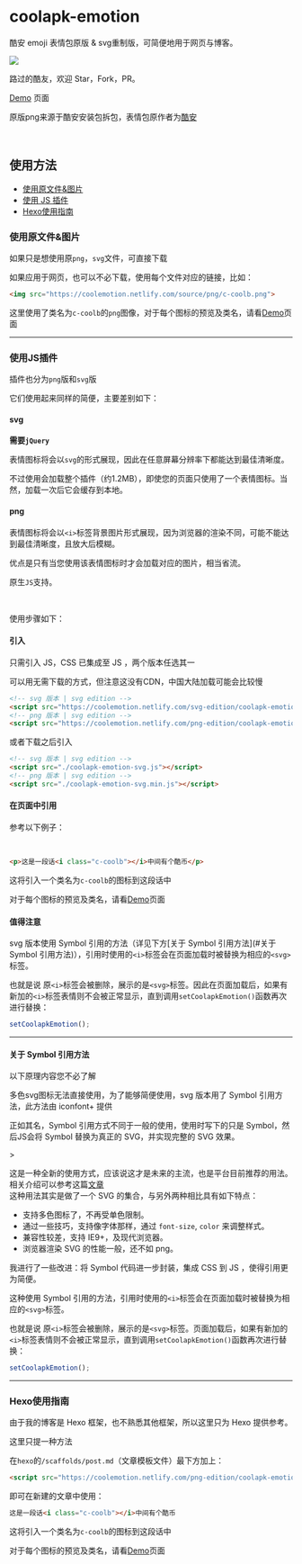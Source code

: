 # coolapk-emotion
酷安 emoji 表情包原版 & svg重制版，可简便地用于网页与博客。

![](https://coolemotion.netlify.com/source/other/0.png)

路过的酷友，欢迎  Star，Fork，PR。

[Demo](https://emotion.texice.xyz/demo.html) 页面<br>

原版png来源于酷安安装包拆包，表情包原作者为<a href="https://coolapk.com/">酷安</a>

<br>

## 使用方法
- <a href="#使用原文件&图片">使用原文件&图片</a>
- <a href="#使用JS插件">使用 JS 插件</a>
- <a href="#Hexo使用指南">Hexo使用指南</a>

### 使用原文件&图片

如果只是想使用原`png`，`svg`文件，可直接下载

如果应用于网页，也可以不必下载，使用每个文件对应的链接，比如：

```html
<img src="https://coolemotion.netlify.com/source/png/c-coolb.png">
```

这里使用了类名为`c-coolb`的`png`图像，对于每个图标的预览及类名，请看[Demo](https://emotion.texice.xyz/demo.html)页面

<hr>

### 使用JS插件

插件也分为`png`版和`svg`版

它们使用起来同样的简便，主要差别如下：

#### svg

__需要`jQuery`__

表情图标将会以`svg`的形式展现，因此在任意屏幕分辨率下都能达到最佳清晰度。

不过使用会加载整个插件（约1.2MB），即使您的页面只使用了一个表情图标。当然，加载一次后它会缓存到本地。

#### png

表情图标将会以`<i>`标签背景图片形式展现，因为浏览器的渲染不同，可能不能达到最佳清晰度，且放大后模糊。

优点是只有当您使用该表情图标时才会加载对应的图片，相当省流。

原生`JS`支持。

<br>

使用步骤如下：




#### 引入

只需引入 JS，CSS 已集成至 JS ，两个版本任选其一

可以用无需下载的方式，但注意这没有CDN，中国大陆加载可能会比较慢

```html
<!-- svg 版本 | svg edition -->
<script src="https://coolemotion.netlify.com/svg-edition/coolapk-emotion-svg.js"></script>
<!-- png 版本 | svg edition -->
<script src="https://coolemotion.netlify.com/png-edition/coolapk-emotion-png.min.js"></script>
```

或者下载之后引入

```html
<!-- svg 版本 | svg edition -->
<script src="./coolapk-emotion-svg.js"></script>
<!-- png 版本 | svg edition -->
<script src="./coolapk-emotion-svg.min.js"></script>
```




#### 在页面中引用

参考以下例子：

<br>

```html
<p>这是一段话<i class="c-coolb"></i>中间有个酷币</p>
```

这将引入一个类名为`c-coolb`的图标到这段话中

对于每个图标的预览及类名，请看[Demo](https://emotion.krytro.com/demo.html)页面




#### 值得注意

svg 版本使用 Symbol 引用的方法（详见下方[关于 Symbol 引用方法](#关于 Symbol 引用方法)），引用时使用的`<i>`标签会在页面加载时被替换为相应的`<svg>`标签。

也就是说 原`<i>`标签会被删除，展示的是`<svg>`标签。因此在页面加载后，如果有新加的`<i>`标签表情则不会被正常显示，直到调用`setCoolapkEmotion()`函数再次进行替换：

```javascript
setCoolapkEmotion();
```

<hr>

#### 关于 Symbol 引用方法

以下原理内容您不必了解

<p>多色svg图标无法直接使用，为了能够简便使用，svg 版本用了 Symbol 引用方法，此方法由 <a href="https://www.iconfont.cn/">iconfont+</a> 提供</p>
<p>正如其名，Symbol 引用方式不同于一般的使用，使用时写下的只是 Symbol，然后JS会将 Symbol 替换为真正的 SVG，并实现完整的 SVG 效果。</p>
> <p>这是一种全新的使用方式，应该说这才是未来的主流，也是平台目前推荐的用法。相关介绍可以参考这篇<a href="https://www.iconfont.cn/help/detail?helptype=code">文章</a><br>这种用法其实是做了一个 SVG 的集合，与另外两种相比具有如下特点：</p><ul><li>支持多色图标了，不再受单色限制。</li><li>通过一些技巧，支持像字体那样，通过 <code>font-size</code>, <code>color</code> 来调整样式。</li><li>兼容性较差，支持 IE9+，及现代浏览器。</li><li>浏览器渲染 SVG 的性能一般，还不如 png。</li></ul>

我进行了一些改进：将 Symbol 代码进一步封装，集成 CSS 到 JS ，使得引用更为简便。

这种使用 Symbol 引用的方法，引用时使用的`<i>`标签会在页面加载时被替换为相应的`<svg>`标签。

也就是说 原`<i>`标签会被删除，展示的是`<svg>`标签。页面加载后，如果有新加的`<i>`标签表情则不会被正常显示，直到调用`setCoolapkEmotion()`函数再次进行替换：

```javascript
setCoolapkEmotion();
```

<hr>

### Hexo使用指南

由于我的博客是 Hexo 框架，也不熟悉其他框架，所以这里只为 Hexo 提供参考。

这里只提一种方法

在`hexo`的`/scaffolds/post.md`（文章模板文件）最下方加上：

```markdown
<script src="https://coolemotion.netlify.com/png-edition/coolapk-emotion-png.min.js"></script>
```

即可在新建的文章中使用：

```html
这是一段话<i class="c-coolb"></i>中间有个酷币
```

这将引入一个类名为`c-coolb`的图标到这段话中

对于每个图标的预览及类名，请看[Demo](https://emotion.texice.xyz/demo.html)页面